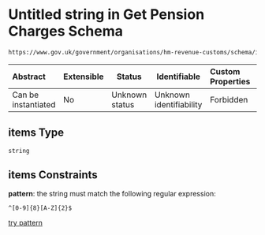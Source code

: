 # Untitled string in Get Pension Charges Schema

```txt
https://www.gov.uk/government/organisations/hm-revenue-customs/schema/itsa/Get_Pension_Charges#/definitions/pensionSchemeTaxReference/items
```




| Abstract            | Extensible | Status         | Identifiable            | Custom Properties | Additional Properties | Access Restrictions | Defined In                                                            |
| :------------------ | ---------- | -------------- | ----------------------- | :---------------- | --------------------- | ------------------- | --------------------------------------------------------------------- |
| Can be instantiated | No         | Unknown status | Unknown identifiability | Forbidden         | Allowed               | none                | [pensions.schema.json\*](pensions.schema.json "open original schema") |

## items Type

`string`

## items Constraints

**pattern**: the string must match the following regular expression: 

```regexp
^[0-9]{8}[A-Z]{2}$
```

[try pattern](https://regexr.com/?expression=%5E%5B0-9%5D%7B8%7D%5BA-Z%5D%7B2%7D%24 "try regular expression with regexr.com")

